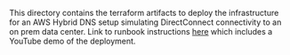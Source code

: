 This directory contains the terraform artifacts to deploy the infrastructure for an AWS Hybrid DNS setup simulating DirectConnect connectivity to an on prem data center. 
Link to runbook instructions [here](https://jksprattler.github.io/jennas-runbooks/AWS/aws-tf-hybrid-dns.html) which includes a YouTube demo of the deployment.
